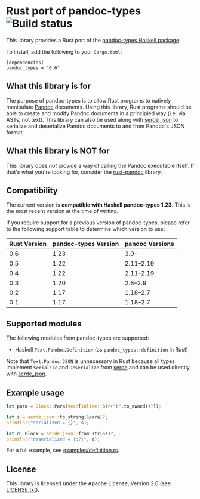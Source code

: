 # Rust port of pandoc-types ![Build status](https://github.com/elliottslaughter/rust-pandoc-types/actions/workflows/test.yml/badge.svg)

This library provides a Rust port of the [pandoc-types Haskell
package](https://hackage.haskell.org/package/pandoc-types).

To install, add the following to your `Cargo.toml`:

```
[dependencies]
pandoc_types = "0.6"
```

## What this library is for

The purpose of pandoc-types is to allow Rust programs to natively
manipulate [Pandoc](http://pandoc.org/) documents. Using this library,
Rust programs should be able to create and modify Pandoc documents in
a principled way (i.e. via ASTs, not text). This library can also be
used along with [serde_json](https://github.com/serde-rs/json) to
serialize and deserialize Pandoc documents to and from Pandoc's JSON
format.

## What this library is NOT for

This library does *not* provide a way of calling the Pandoc executable
itself. If that's what you're looking for, consider the
[rust-pandoc](https://github.com/oli-obk/rust-pandoc) library.

## Compatibility

The current version is **compatible with Haskell pandoc-types
1.23**. This is the most recent version at the time of writing.

If you require support for a previous version of pandoc-types, please
refer to the following support table to determine which version to
use:

| Rust Version | pandoc-types Version | pandoc Versions |
| ------------ | -------------------- | --------------- |
| 0.6          | 1.23                 | 3.0–            |
| 0.5          | 1.22                 | 2.11–2.19       |
| 0.4          | 1.22                 | 2.11–2.19       |
| 0.3          | 1.20                 | 2.8–2.9         |
| 0.2          | 1.17                 | 1.18–2.7        |
| 0.1          | 1.17                 | 1.18–2.7        |

## Supported modules

The following modules from pandoc-types are supported:

  * Haskell `Text.Pandoc.Definition` (as `pandoc_types::definition` in Rust)

Note that `Text.Pandoc.JSON` is unnecessary in Rust because all types
implement `Serialize` and `Deserialize` from
[serde](https://github.com/serde-rs/serde) and can be used directly
with [serde_json](https://github.com/serde-rs/json).

## Example usage

```rust
let para = Block::Para(vec![Inline::Str("b".to_owned())]);

let s = serde_json::to_string(&para)?;
println!("serialized = {}", s);

let d: Block = serde_json::from_str(&s)?;
println!("deserialized = {:?}", d);
```

For a full example, see [examples/definition.rs](examples/definition.rs).

## License

This library is licensed under the Apache License, Version 2.0 (see
[LICENSE.txt](LICENSE.txt)).
